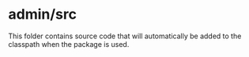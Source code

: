 # admin/src

This folder contains source code that will automatically be added to the classpath when
the package is used.
